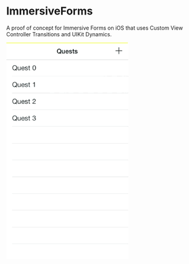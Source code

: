 ImmersiveForms
==============

A proof of concept for Immersive Forms on iOS that uses Custom View Controller Transitions and UIKit Dynamics.

![Quest App Demo](https://raw.githubusercontent.com/davidolesch/ImmersiveForms/master/create-a-quest-demo.gif)
